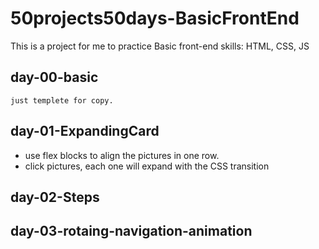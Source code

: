 # 50projects50days-BasicFrontEnd

This is a project for me to practice Basic front-end skills: HTML, CSS, JS

## day-00-basic

    just templete for copy.

## day-01-ExpandingCard

- use flex blocks to align the pictures in one row.
- click pictures, each one will expand with the CSS transition

## day-02-Steps

## day-03-rotaing-navigation-animation
